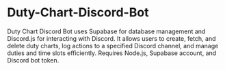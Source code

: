 # Duty-Chart-Discord-Bot
Duty Chart Discord Bot uses Supabase for database management and Discord.js for interacting with Discord. It allows users to create, fetch, and delete duty charts, log actions to a specified Discord channel, and manage duties and time slots efficiently. Requires Node.js, Supabase account, and Discord bot token.
